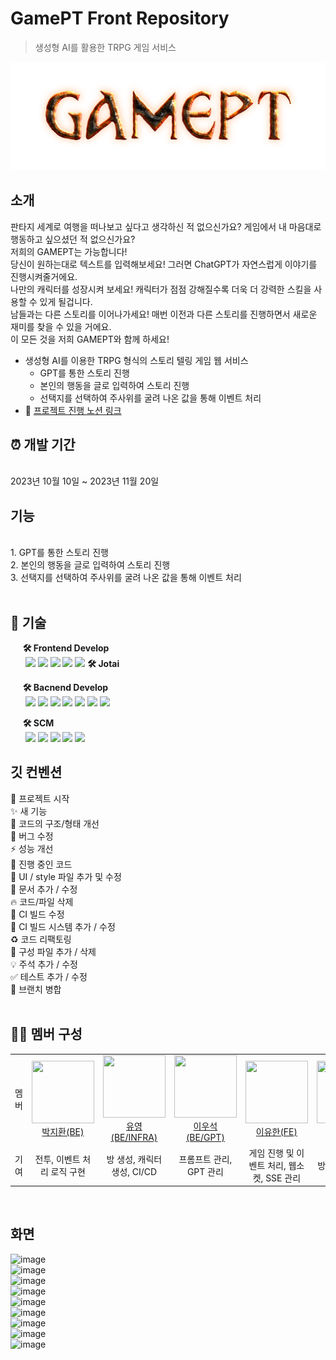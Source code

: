 # GamePT Front Repository

> 생성형 AI를 활용한 TRPG 게임 서비스

![logo.png](/document/img/logo.png)

## 소개

판타지 세계로 여행을 떠나보고 싶다고 생각하신 적 없으신가요? 게임에서 내 마음대로 행동하고 싶으셨던 적 없으신가요?  
저희의 GAMEPT는 가능합니다!  
당신이 원하는대로 텍스트를 입력해보세요! 그러면 ChatGPT가 자연스럽게 이야기를 진행시켜줄거에요.  
나만의 캐릭터를 성장시켜 보세요! 캐릭터가 점점 강해질수록 더욱 더 강력한 스킬을 사용할 수 있게 될겁니다.  
남들과는 다른 스토리를 이어나가세요! 매번 이전과 다른 스토리를 진행하면서 새로운 재미를 찾을 수 있을 거에요.  
이 모든 것을 저희 GAMEPT와 함께 하세요!

- 생성형 AI를 이용한 TRPG 형식의 스토리 텔링 게임 웹 서비스
  - GPT를 통한 스토리 진행
  - 본인의 행동을 글로 입력하여 스토리 진행
  - 선택지를 선택하여 주사위를 굴려 나온 값을 통해 이벤트 처리
- 📖 [프로젝트 진행 노션 링크](https://fork-fluorine-608.notion.site/0e2e45addcb14784ae4d98e65b45b9dd?pvs=25)

## ⏰ 개발 기간

<br>
2023년 10월 10일 ~ 2023년 11월 20일
<br>

## 기능

<br>
1. GPT를 통한 스토리 진행<br>
2. 본인의 행동을 글로 입력하여 스토리 진행<br>
3. 선택지를 선택하여 주사위를 굴려 나온 값을 통해 이벤트 처리<br>
<br>

## 📌 기술

&nbsp;&nbsp;&nbsp;&nbsp; **🛠 Frontend Develop** <br>
&nbsp;&nbsp;&nbsp;&nbsp;&nbsp;
<img src="https://img.shields.io/badge/Typescript-3178C6?style=flat-square&logo=Typescript&logoColor=white"/>
<img src="https://img.shields.io/badge/React-61DAFB?style=flat-square&logo=React&logoColor=black"/>
<img src="https://img.shields.io/badge/HTML5-E34F26?style=flat-square&logo=html5&logoColor=white"/>
<img src="https://img.shields.io/badge/CSS3-1572B6?style=flat-square&logo=css3&logoColor=white"/>
<img src="https://img.shields.io/badge/tailwindcss-06B6D4?style=flat-square&logo=tailwindcss&logoColor=white"/>
**🛠 Jotai**

&nbsp;&nbsp;&nbsp;&nbsp; **🛠 Bacnend Develop** <br>
&nbsp;&nbsp;&nbsp;&nbsp;&nbsp;
<img src="https://img.shields.io/badge/java-007396?style=flat-square&logo=java&logoColor=white"/>
<img src="https://img.shields.io/badge/Spring-6DB33F?style=flat-square&logo=Spring&logoColor=white"/>
<img src="https://img.shields.io/badge/Spring Boot-6DB33F?style=flat-square&logo=Spring Boot&logoColor=yellow"/>
<img src="https://img.shields.io/badge/Spring Security-6DB33F?style=flat-square&logo=Spring Security&logoColor=yellow"/>
<img src="https://img.shields.io/badge/MySql-003545?style=flat-square&logo=Mysql&logoColor=white"/>
<img src="https://img.shields.io/badge/redis-E34F26?style=flat-square&logo=redis&logoColor=white"/>
<img src="https://img.shields.io/badge/Postman-FF6C37?style=flat-square&logo=Postman&logoColor=white"/>
<br>

&nbsp;&nbsp;&nbsp;&nbsp; **🛠 SCM** <br>
&nbsp;&nbsp;&nbsp;&nbsp;&nbsp;
<img src="https://img.shields.io/badge/Git-F05032?style=flat-square&logo=git&logoColor=white"/>
<img src="https://img.shields.io/badge/Amazon AWS-232F3E?style=flat-square&logo=amazonaws&logoColor=white"/>
<img src="https://img.shields.io/badge/jenkins-D24939?style=flat-square&logo=jenkins&logoColor=white"/>
<img src="https://img.shields.io/badge/Docker-2496ED?style=flat-square&logo=Docker&logoColor=white"/>
<img src="https://img.shields.io/badge/NginX-009639?style=flat-square&logo=NginX&logoColor=white"/>

## 깃 컨벤션

:tada: 프로젝트 시작 <br>
:sparkles: 새 기능 <br>
:art: 코드의 구조/형태 개선<br>
:bug: 버그 수정<br>
:zap: 성능 개선<br>
:construction: 진행 중인 코드<br>
:lipstick: UI / style 파일 추가 및 수정<br>
:memo: 문서 추가 / 수정<br>
:fire: 코드/파일 삭제<br>
:green_heart: CI 빌드 수정<br>
:construction_worker: CI 빌드 시스템 추가 / 수정<br>
:recycle: 코드 리팩토링<br>
:wrench: 구성 파일 추가 / 삭제<br>
:bulb: 주석 추가 / 수정<br>
:white_check_mark: 테스트 추가 / 수정<br>
:twisted_rightwards_arrows: 브랜치 병합<br><br>

## 👩‍💻 멤버 구성

<table>
    <tr height="140px">
        <td align="center" width="130px">
            멤버
      </td>
      <td align="center" width="130px">
        <a href="https://github.com/mycook3"><img height="100px" width="100px" src="https://avatars.githubusercontent.com/u/45381384?v=4"/></a>
            <br />
            <a href="https://github.com/mycook3">박지환(BE)</a>
      </td>
       <td align="center" width="130px">
        <a href="https://github.com/babyyu0"><img height="100px" width="100px" src="https://avatars.githubusercontent.com/u/58788576?v=4"/></a>
            <br />
            <a href="https://github.com/babyyu0">유영(BE/INFRA)</a>
      </td> <td align="center" width="130px">
        <a href="https://github.com/Byeolsi"><img height="100px" width="100px" src="https://avatars.githubusercontent.com/u/86233884?v=4"/></a>
            <br />
            <a href="https://github.com/Byeolsi">이우석(BE/GPT)</a>
      </td>
       <td align="center" width="130px">
        <a href="https://github.com/l0u0h0"><img height="100px" width="100px" src="https://avatars.githubusercontent.com/u/72871841?v=4"/></a>
            <br />
            <a href="https://github.com/l0u0h0">이유한(FE)</a>
      </td> 
      <td align="center" width="130px">
        <a href="https://github.com/hehezune"><img height="100px" width="100px" src="https://avatars.githubusercontent.com/u/108918495?v=4"/></a>
            <br />
            <a href="https://github.com/hehezune">김봉준(FE)</a>
      </td><td align="center" width="130px">
        <a href="https://github.com/kimdj4e"><img height="100px" width="100px" src="https://avatars.githubusercontent.com/u/122508669?v=4"/></a>
            <br />
            <a href="https://github.com/kimdj4e">김동준(FE)</a>
      </td>
     <tr/>
    <tr>
        <td align="center" width="130px">
            기여
      </td>
       <td align="center" width="130px">
           전투, 이벤트 처리 로직 구현
       </td>
       <td align="center" width="130px">
         방 생성, 캐릭터 생성, CI/CD
       </td>
       <td align="center" width="130px">
         프롬프트 관리, GPT 관리
       </td>
       <td align="center" width="130px">
         게임 진행 및 이벤트 처리, 웹소켓, SSE 관리
       </td>
       <td align="center" width="130px">
         방 생성 , UI 효과
       </td>
       <td align="center" width="130px">
         사이드 바(상태창)
       </td>
    </tr>
</table>
<br>

## 화면

![image](https://github.com/game-pt/.github/assets/45381384/95e0f839-7144-4d7e-9bf3-a2a399c39e3f)
<br>
![image](https://github.com/game-pt/.github/assets/45381384/24219b94-187e-411b-86a7-e0f11963a51b)
<br>
![image](https://github.com/game-pt/.github/assets/45381384/022270cd-a9a0-4071-81a1-f2862d1ff0ae)
<br>
![image](https://github.com/game-pt/.github/assets/45381384/7d971181-83ed-4ef0-ac0d-a582bbbfdb5c)
<br>
![image](https://github.com/game-pt/.github/assets/45381384/3c34271d-8bc4-4bbd-871f-0a8ae8dc5e89)
<br>
![image](https://github.com/game-pt/.github/assets/45381384/c8ab118a-9f70-441a-90da-1b15f1634b84)
<br>
![image](https://github.com/game-pt/.github/assets/45381384/109dd884-4bba-49ed-929a-880af224fd4c)
<br>
![image](https://github.com/game-pt/.github/assets/45381384/d1815d74-fbcb-4d7b-9f86-fe0ca68a4414)
<br>
![image](https://github.com/game-pt/.github/assets/45381384/c57bc535-41d5-4b6e-bbc0-d3ec7f81e5ae)
